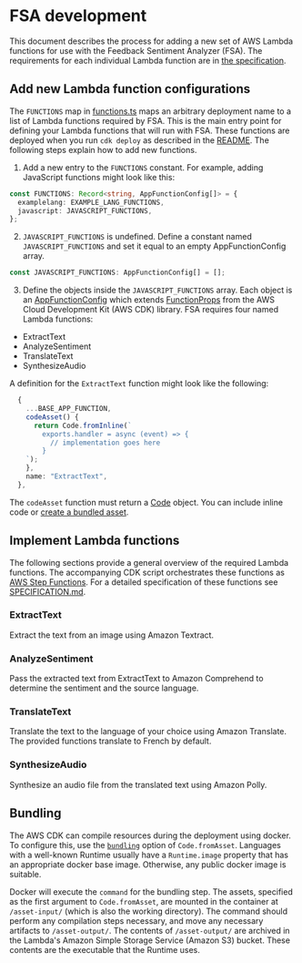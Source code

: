 # FSA development

This document describes the process for adding a new set of AWS Lambda functions for use with the Feedback Sentiment Analyzer (FSA). The requirements for each individual Lambda function are in [the specification](./SPECIFICATION.md).

## Add new Lambda function configurations

The `FUNCTIONS` map in [functions.ts](./cdk/lib/functions.ts) maps an arbitrary deployment name to a list of Lambda functions required by FSA. This is the main entry point for defining your Lambda functions that will run with FSA. These functions are deployed when you run `cdk deploy` as described in the [README](./README.md). The following steps explain how to add new functions.

1. Add a new entry to the `FUNCTIONS` constant. For example, adding JavaScript functions might look like this:

```typescript
const FUNCTIONS: Record<string, AppFunctionConfig[]> = {
  examplelang: EXAMPLE_LANG_FUNCTIONS,
  javascript: JAVASCRIPT_FUNCTIONS,
};
```

2. `JAVASCRIPT_FUNCTIONS` is undefined. Define a constant named `JAVASCRIPT_FUNCTIONS` and set it equal to an empty AppFunctionConfig array.

```typescript
const JAVASCRIPT_FUNCTIONS: AppFunctionConfig[] = [];
```

3. Define the objects inside the `JAVASCRIPT_FUNCTIONS` array. Each object is an [AppFunctionConfig](./cdk/lib/constructs/app-lambdas.ts#4) which extends [FunctionProps](https://docs.aws.amazon.com/cdk/api/v2/docs/aws-cdk-lib.aws_lambda.FunctionProps.html) from the AWS Cloud Development Kit (AWS CDK) library. FSA requires four named Lambda functions:

- ExtractText
- AnalyzeSentiment
- TranslateText
- SynthesizeAudio

A definition for the `ExtractText` function might look like the following:

```typescript
  {
    ...BASE_APP_FUNCTION,
    codeAsset() {
      return Code.fromInline(`
        exports.handler = async (event) => {
          // implementation goes here
        }
    `);
    },
    name: "ExtractText",
  },
```

The `codeAsset` function must return a [Code](https://docs.aws.amazon.com/cdk/api/v2/docs/aws-cdk-lib.aws_lambda.Code.html) object. You can include inline code or [create a bundled asset](#bundling).

## Implement Lambda functions

The following sections provide a general overview of the required Lambda functions. The accompanying CDK script orchestrates these functions as [AWS Step Functions](https://docs.aws.amazon.com/step-functions/latest/dg/welcome.html). For a detailed specification of these functions see [SPECIFICATION.md](./SPECIFICATION.md).

### ExtractText

Extract the text from an image using Amazon Textract.

### AnalyzeSentiment

Pass the extracted text from ExtractText to Amazon Comprehend to determine the sentiment and the source language.

### TranslateText

Translate the text to the language of your choice using Amazon Translate. The provided functions translate to French by default.

### SynthesizeAudio

Synthesize an audio file from the translated text using Amazon Polly.

## Bundling

The AWS CDK can compile resources during the deployment using docker. To configure this, use the [`bundling`](https://docs.aws.amazon.com/cdk/api/v1/docs/@aws-cdk_aws-s3-assets.AssetOptions.html#bundling) option of `Code.fromAsset`. Languages with a well-known Runtime usually have a `Runtime.image` property that has an appropriate docker base image. Otherwise, any public docker image is suitable.

Docker will execute the `command` for the bundling step.
The assets, specified as the first argument to `Code.fromAsset`, are mounted in the container at `/asset-input/` (which is also the working directory).
The command should perform any compilation steps necessary, and move any necessary artifacts to `/asset-output/`.
The contents of `/asset-output/` are archived in the Lambda's Amazon Simple Storage Service (Amazon S3) bucket. These contents are the executable that the Runtime uses.
